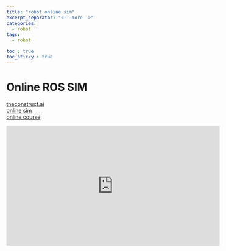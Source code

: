```yaml
---
title: "robot online sim"
excerpt_separator: "<!--more-->"
categories:
  - robot
tags:
  - robot

toc : true
toc_sticky : true
---
```


# Online ROS SIM
[theconstruct.ai](https://www.theconstruct.ai/)      
[online sim](https://app.theconstruct.ai/)     
[online course](https://app.theconstruct.ai/courses)     

<iframe width="560" height="315" src="https://www.youtube.com/embed/Ale55LcdZeE" frameborder="0" allowfullscreen></iframe>
